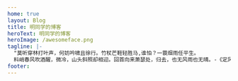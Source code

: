 ```yaml
---
home: true
layout: Blog
title: 明同学的博客
heroText: 明同学的博客
heroImage: /awesomeface.png
tagline: |-
  "莫听穿林打叶声，何妨吟啸且徐行。竹杖芒鞋轻胜马,谁怕？一蓑烟雨任平生。
  料峭春风吹酒醒，微冷，山头斜照却相迎。回首向来萧瑟处，归去，也无风雨也无晴。-《定风波》 苏轼"
footer:
---
```

